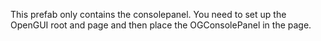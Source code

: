 This prefab only contains the consolepanel. You need to set up the OpenGUI root and page and then place the OGConsolePanel in the page.
